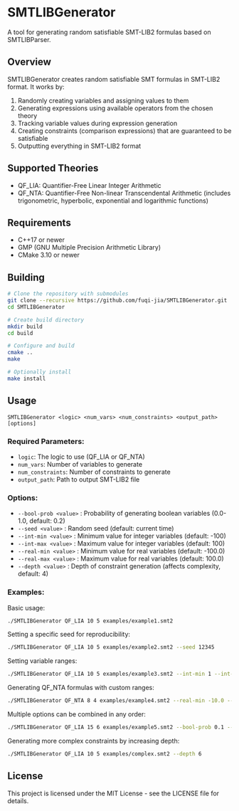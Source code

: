 # SMTLIBGenerator

A tool for generating random satisfiable SMT-LIB2 formulas based on SMTLIBParser.

## Overview

SMTLIBGenerator creates random satisfiable SMT formulas in SMT-LIB2 format. It works by:
1. Randomly creating variables and assigning values to them
2. Generating expressions using available operators from the chosen theory
3. Tracking variable values during expression generation
4. Creating constraints (comparison expressions) that are guaranteed to be satisfiable
5. Outputting everything in SMT-LIB2 format

## Supported Theories

- QF_LIA: Quantifier-Free Linear Integer Arithmetic
- QF_NTA: Quantifier-Free Non-linear Transcendental Arithmetic (includes trigonometric, hyperbolic, exponential and logarithmic functions)

## Requirements

- C++17 or newer
- GMP (GNU Multiple Precision Arithmetic Library)
- CMake 3.10 or newer

## Building

```bash
# Clone the repository with submodules
git clone --recursive https://github.com/fuqi-jia/SMTLIBGenerator.git
cd SMTLIBGenerator

# Create build directory
mkdir build
cd build

# Configure and build
cmake ..
make

# Optionally install
make install
```

## Usage

```
SMTLIBGenerator <logic> <num_vars> <num_constraints> <output_path> [options]
```

### Required Parameters:
- `logic`: The logic to use (QF_LIA or QF_NTA)
- `num_vars`: Number of variables to generate
- `num_constraints`: Number of constraints to generate
- `output_path`: Path to output SMT-LIB2 file

### Options:
- `--bool-prob <value>` : Probability of generating boolean variables (0.0-1.0, default: 0.2)
- `--seed <value>` : Random seed (default: current time)
- `--int-min <value>` : Minimum value for integer variables (default: -100)
- `--int-max <value>` : Maximum value for integer variables (default: 100)
- `--real-min <value>` : Minimum value for real variables (default: -100.0)
- `--real-max <value>` : Maximum value for real variables (default: 100.0)
- `--depth <value>` : Depth of constraint generation (affects complexity, default: 4)

### Examples:

Basic usage:
```bash
./SMTLIBGenerator QF_LIA 10 5 examples/example1.smt2
```

Setting a specific seed for reproducibility:
```bash
./SMTLIBGenerator QF_LIA 10 5 examples/example2.smt2 --seed 12345
```

Setting variable ranges:
```bash
./SMTLIBGenerator QF_LIA 10 5 examples/example3.smt2 --int-min 1 --int-max 100
```

Generating QF_NTA formulas with custom ranges:
```bash
./SMTLIBGenerator QF_NTA 8 4 examples/example4.smt2 --real-min -10.0 --real-max 10.0
```

Multiple options can be combined in any order:
```bash
./SMTLIBGenerator QF_LIA 15 6 examples/example5.smt2 --bool-prob 0.1 --seed 54321 --int-min 0 --int-max 50
```

Generating more complex constraints by increasing depth:
```bash
./SMTLIBGenerator QF_LIA 10 5 examples/complex.smt2 --depth 6
```

## License

This project is licensed under the MIT License - see the LICENSE file for details.
